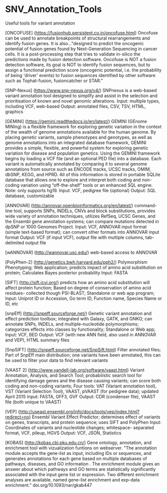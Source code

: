 # SNV_Annotation_Tools
Useful tools for variant annotation

[ONCOFUSE] (https://fusionhub.persistent.co.in/oncofuse.html)
Oncofuse can be used to annotate breakpoints of structural rearrangements and identify fusion genes. It is also..."designed to predict the oncogenic potential of fusion genes found by Next-Generation Sequencing in cancer cells. It is a post-processing step that tries to validate in-silico the predictions made by fusion detection software. Oncofuse is NOT a fusion detection software, its goal is NOT to identify fusion sequences, but to assign a functional prediction score (oncogenic potential, i.e. the probability of being 'driver' events) to fusion sequences identified by other software such as Tophat-fusion, fusioncatcher or STAR."

[SNP-Nexus] (https://www.snp-nexus.org/v4/)
SNPnexus is a web-based variant annotation tool designed to simplify and assist in the selection and prioritisation of known and novel genomic alterations.
Input: multiple types, including VCF, web-based
Output: annotated files, CSV, TSV, HTML, graphics

[GEMINI] (https://gemini.readthedocs.io/en/latest/)
GEMINI (GEnome MINIng) is a flexible framework for exploring genetic variation in the context of the wealth of genome annotations available for the human genome. By placing genetic variants, sample phenotypes and genotypes, as well as genome annotations into an integrated database framework, GEMINI provides a simple, flexible, and powerful system for exploring genetic variation for disease and population genetics. Using the GEMINI framework begins by loading a VCF file (and an optional PED file) into a database. Each variant is automatically annotated by comparing it to several genome annotations from source such as ENCODE tracks, UCSC tracks, OMIM, dbSNP, KEGG, and HPRD. All of this information is stored in portable SQLite database that allows one to explore and interpret both coding and non-coding variation using “off-the-shelf” tools or an enhanced SQL engine. Note: only supports hg19. 
Input: VCF, pedigree file (optional)
Output: SQL database, customizable 

[ANNOVAR] (http://annovar.openbioinformatics.org/en/latest/)
command-line tool, supports SNPs, INDELs, CNVs and block substitutions, provides wide variety of annotation techniques, utilizes RefSeq, UCSC Genes, and the Ensembl gene annotation systems; can compare mutations detected in dpSNP or 1000 Genomes Project.
Input: VCF, ANNOVAR input format (simple text-based format); can convert other formats into ANNOVAR input format
Output: VCF (if input VCF), output file with multiple columns, tab-delimited output file

[wANNOVAR] (http://wannovar.usc.edu/)
web-based access to ANNOVAR

[PolyPhen-2] (http://genetics.bwh.harvard.edu/pph2/)
Polymorphism Phenotyping; Web application; predicts impact of amino acid substitution on protein; Calculates Bayes posterior probability
Input: FASTA

[SIFT] (http://sift.jcvi.org/)
predicts how an amino acid substitution will affect protein function; Based on degree of conservation of amino acid residues- collected though PSI-BLAST; Standalone or web app program;
Input: Uniprot ID or Accession, Go term ID, Function name, Species Name or ID, etc

[snpEff] (http://snpeff.sourceforge.net/)
Genetic variant annotation and effect prediction toolbox; integrated with Galaxy, GATK, and GNKO; can annotate SNPs, INDELs, and multiple-nucleotide polymorphisms; categorizes effects into classes by functionality; Standalone or Web app;
Input: VCF, BED
Output: VCF (with new ANN field, also used in ANNOVAR and VEP), HTML summary files

[SnpSIFT] (http://snpeff.sourceforge.net/SnpSift.html)
Filter annotated files; Part of SnpEff main distribution; one variants have been annotated, this can be used to filter your data to find relevant variants

[VAAST 2] (http://www.yandell-lab.org/software/vaast.html)
Variant Annotation, Analysis, and Search Tool; probabilistic search tool for identifying damage genes and the disease causing variants; can score both coding and non-coding variants; Four tools: VAT (Variant annotation tool), VST (Variant Selection Tool), VAAST, pVAAST (for pedigree data); updated April 2015
Input: FASTA, GFF3, GVF
Output: CDR (condenser file), VAAST file (both unique to VAAST)

[VEP] (http://useast.ensembl.org/info/docs/tools/vep/index.html?redirect=no)
Ensembl Variant Effect Predictor; determines effect of variants on genes, transcripts, and protein sequence; uses SIFT and PolyPhen
Input: Coordinates of variants and nucleotide changes; whitespace- separated format, VCF, pileup, HGVS
Output: VCF, JSON, Statistics

[KOBAS] (http://kobas.cbi.pku.edu.cn/)
Gene ontology, annotation, and enrichment tool with vizualization funtions on webserver. "The annotation module accepts the gene-list as input, including IDs or sequences, and generates annotations for each gene based on multiple databases of pathways, diseases, and GO information . The enrichment module gives an answer about which pathways and GO terms are statistically significantly associated with the input gene list or expression. Two different enrichment analyses are available, named gene-list enrichment and exp-data enrichment." doi.org/10.1093/nar/gkab447

